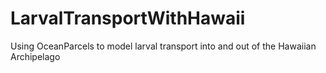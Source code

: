 # LarvalTransportWithHawaii
Using OceanParcels to model larval transport into and out of the Hawaiian Archipelago
